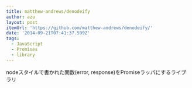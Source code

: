 ```yaml
---
title: matthew-andrews/denodeify
author: azu
layout: post
itemUrl: 'https://github.com/matthew-andrews/denodeify/'
date: '2014-09-21T07:41:37.599Z'
tags:
  - JavaScript
  - Promises
  - library
---
```

nodeスタイルで書かれた関数(error, response)をPromiseラッパにするライブラリ
